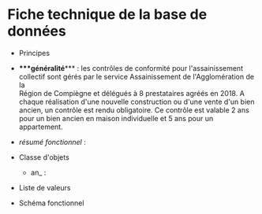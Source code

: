 # Fiche technique de la base de données #

* Principes
 * __***généralité__*** :
 les contrôles de conformité pour l'assainissement collectif sont gérés par le service Assainissement de l'Agglomération de la   
 Région de Compiègne et délégués à 8 prestataires agréés en 2018. A chaque réalisation d'une nouvelle construction ou d'une vente 
 d'un bien ancien, un contrôle est rendu obligatoire. Ce contrôle est valable 2 ans pour un bien ancien en maison individuelle et 5 
 ans pour un appartement.
 
 
 * *résumé fonctionnel* :

 

* Classe d'objets

  * an_ :
  

* Liste de valeurs

* Schéma fonctionnel
